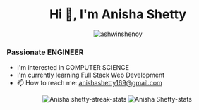 <h1 align="center">Hi 👋, I'm Anisha Shetty</h1>

<p align="center">
  <img src="https://komarev.com/ghpvc/?username=ashwinshenoy&label=Profile%20views&color=0e75b6&style=flat" alt="ashwinshenoy" />
</p>

<h3 align="left">Passionate ENGINEER</h3>

<ul>
  <li>I'm interested in COMPUTER SCIENCE</li>
  <li>I'm currently learning Full Stack Web Development</li>
 
  <li>📫 How to reach me: <a href="anishashetty169@gmail.com">anishashetty169@gmail.com</a></li>
</ul>

<div style="display: flex; justify-content: center; align-items: center;">
  <div>
    <img align="left" src="https://github-readme-streak-stats.herokuapp.com?user=Anishashettty&theme=blue-green&hide_border=true" alt="Anisha shetty-streak-stats" />
    <img align="left" src="https://github-readme-stats.vercel.app/api?username=Anishashettty&count_private=true&show_icons=true&hide_border=true&theme=blue-green" alt="Anisha Shetty-stats" />
  </div>
  <div>
    
  </div>
</div>

<!-- Replace the placeholder image above with your own image by providing a valid URL in the src attribute -->
